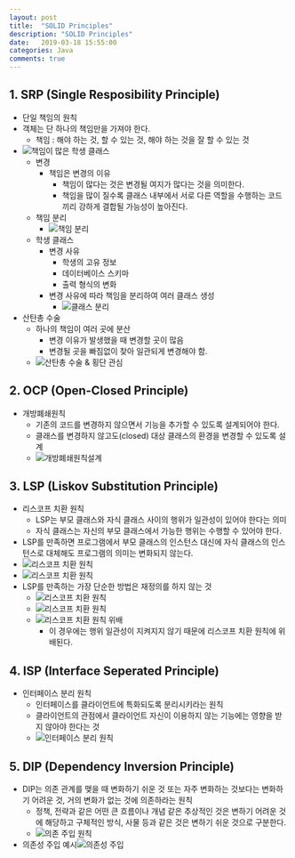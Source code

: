 ```yaml
---
layout: post
title:  "SOLID Principles"
description: "SOLID Principles"
date:   2019-03-18 15:55:00
categories: Java
comments: true
---
```

## 1. SRP (Single Resposibility Principle)

- 단일 책임의 원칙
- 객체는 단 하나의 책임만을 가져야 한다.
  - 책임 : 해야 하는 것, 할 수 있는 것, 해야 하는 것을  잘 할 수 있는 것
- ![책임이 많은 학생 클래스](../../assets/Java/41.PNG)
  - 변경
    - 책임은 변경의 이유
      - 책임이 많다는 것은 변경될 여지가 많다는 것을 의미한다.
      - 책임을 많이 질수록 클래스 내부에서 서로 다른 역할을 수행하는 코드끼리 강하게 결합될 가능성이 높아진다.
  - 책임 분리
    - ![책임 분리](../../assets/Java/42.PNG)
  - 학생 클래스
    - 변경 사유
      - 학생의 고유 정보
      - 데이터베이스 스키마
      - 출력 형식의 변화
    - 변경 사유에 따라 책임을 분리하여 여러 클래스 생성
      - ![클래스 분리](../../assets/Java/43.PNG)
- 산탄총 수술
  - 하나의 책임이 여러 곳에 분산
    - 변경 이유가 발생했을 때 변경할 곳이 많음
    - 변경될 곳을 빠짐없이 찾아 일관되게 변경해야 함.
  - ![산탄총 수술 & 횡단 관심](../../assets/Java/44.PNG)

## 2. OCP (Open-Closed Principle)

- 개방폐쇄원칙
  - 기존의 코드를 변경하지 않으면서 기능을 추가할 수 있도록 설계되어야 한다.
  - 클래스를 변경하지 않고도(closed) 대상 클래스의 환경을 변경할 수 있도록 설계
  - ![개방폐쇄원칙설계](../../assets/Java/45.PNG)

## 3. LSP (Liskov Substitution Principle)

- 리스코프 치환 원칙
  -  LSP는 부모 클래스와 자식 클래스 사이의 행위가 일관성이 있어야 한다는 의미
  - 자식 클래스는 자신의 부모 클래스에서 가능한 행위는 수행할 수 있어야 한다.
- LSP를 만족하면 프로그램에서 부모 클래스의 인스턴스 대신에 자식 클래스의 인스턴스로 대체해도 프로그램의 의미는 변화되지 않는다.
- ![리스코프 치환 원칙](../../assets/Java/46.PNG)
- ![리스코프 치환 원칙](../../assets/Java/47.PNG)
- LSP를 만족하는 가장 단순한 방법은 재정의를 하지 않는 것
  - ![리스코프 치환 원칙](../../assets/Java/48.PNG)
  - ![리스코프 치환 원칙](../../assets/Java/49.PNG)
  - ![리스코프 치환 원칙 위배](../../assets/Java/50.PNG)
    - 이 경우에는 행위 일관성이 지켜지지 않기 때문에 리스코프 치환 원칙에 위배된다.

## 4. ISP (Interface Seperated Principle)

- 인터페이스 분리 원칙
  - 인터페이스를 클라이언트에 특화되도록 분리시키라는 원칙
  - 클라이언트의 관점에서 클라이언트 자신이 이용하지 않는 기능에는 영향을 받지 않아야 한다는 것
  - ![인터페이스 분리 원칙](../../assets/Java/51.PNG)



## 5. DIP (Dependency Inversion Principle)

- DIP는 의존 관계를 맺을 때 변화하기 쉬운 것 또는 자주 변화하는 것보다는 변화하기 어려운 것, 거의 변화가 없는 것에 의존하라는 원칙
  - 정책, 전략과 같은 어떤 큰 흐름이나 개념 같은 추상적인 것은 변하기 어려운 것에 해당하고 구체적인 방식, 사물 등과 같은 것은 변하기 쉬운 것으로 구분한다.
  - ![의존 주입 원칙](../../assets/Java/52.PNG)
- 의존성 주입 예시![의존성 주입](../../assets/Java/53.PNG)